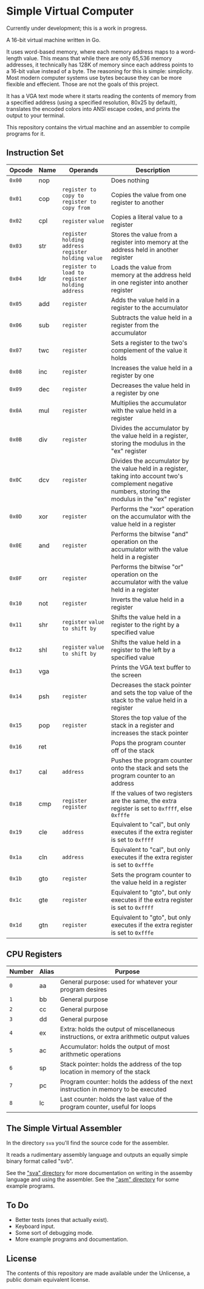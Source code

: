 # Simple Virtual Computer

Currently under development; this is a work in progress.

A 16-bit virtual machine written in Go.

It uses word-based memory, where each memory address maps to a word-length value.
This means that while there are only 65,536 memory addresses,
it technically has 128K of memory since each address points to a 16-bit value instead of a byte.
The reasoning for this is simple: simplicity. Most modern computer systems use bytes because they can be more flexible and effecient.
Those are not the goals of this project.

It has a VGA text mode where it starts reading the contents of memory from a specified address
(using a specified resolution, 80x25 by default),
translates the encoded colors into ANSI escape codes,
and prints the output to your terminal.

This repository contains the virtual machine and an assembler to compile programs for it.

## Instruction Set

| Opcode | Name | Operands                                            | Description                                                                                                                                              |
| ------ | ---- | --------                                            | -----------                                                                                                                                              |
| `0x00` | nop  |                                                     | Does nothing                                                                                                                                             |
| `0x01` | cop  | `register to copy to` `register to copy from`       | Copies the value from one register to another                                                                                                            |
| `0x02` | cpl  | `register` `value`                                  | Copies a literal value to a register                                                                                                                     |
| `0x03` | str  | `register holding address` `register holding value` | Stores the value from a register into memory at the address held in another register                                                                     |
| `0x04` | ldr  | `register to load to` `register holding address`    | Loads the value from memory at the address held in one register into another register                                                                    |
| `0x05` | add  | `register`                                          | Adds the value held in a register to the accumulator                                                                                                     |
| `0x06` | sub  | `register`                                          | Subtracts the value held in a register from the accumulator                                                                                              |
| `0x07` | twc  | `register`                                          | Sets a register to the two's complement of the value it holds                                                                                            |
| `0x08` | inc  | `register`                                          | Increases the value held in a register by one                                                                                                            |
| `0x09` | dec  | `register`                                          | Decreases the value held in a register by one                                                                                                            |
| `0x0A` | mul  | `register`                                          | Multiplies the accumulator with the value held in a register                                                                                             |
| `0x0B` | div  | `register`                                          | Divides the accumulator by the value held in a register, storing the modulus in the "ex" register                                                        |
| `0x0C` | dcv  | `register`                                          | Divides the accumulator by the value held in a register, taking into account two's complement negative numbers, storing the modulus in the "ex" register |
| `0x0D` | xor  | `register`                                          | Performs the "xor" operation on the accumulator with the value held in a register                                                                        |
| `0x0E` | and  | `register`                                          | Performs the bitwise "and" operation on the accumulator with the value held in a register                                                                |
| `0x0F` | orr  | `register`                                          | Performs the bitwise "or" operation on the accumulator with the value held in a register                                                                 |
| `0x10` | not  | `register`                                          | Inverts the value held in a register                                                                                                                     |
| `0x11` | shr  | `register` `value to shift by`                      | Shifts the value held in a register to the right by a specified value                                                                                    |
| `0x12` | shl  | `register` `value to shift by`                      | Shifts the value held in a register to the left by a specified value                                                                                     |
| `0x13` | vga  |                                                     | Prints the VGA text buffer to the screen                                                                                                                 |
| `0x14` | psh  | `register`                                          | Decreases the stack pointer and sets the top value of the stack to the value held in a register                                                          |
| `0x15` | pop  | `register`                                          | Stores the top value of the stack in a register and increases the stack pointer                                                                          |
| `0x16` | ret  |                                                     | Pops the program counter off of the stack                                                                                                                |
| `0x17` | cal  | `address`                                           | Pushes the program counter onto the stack and sets the program counter to an address                                                                     |
| `0x18` | cmp  | `register` `register`                               | If the values of two registers are the same, the extra register is set to `0xffff`, else `0xfffe`                                                        |
| `0x19` | cle  | `address`                                           | Equivalent to "cal", but only executes if the extra register is set to `0xffff`                                                                          |
| `0x1a` | cln  | `address`                                           | Equivalent to "cal", but only executes if the extra register is set to `0xfffe`                                                                          |
| `0x1b` | gto  | `register`                                          | Sets the program counter to the value held in a register                                                                                                 |
| `0x1c` | gte  | `register`                                          | Equivalent to "gto", but only executes if the extra register is set to `0xffff`                                                                          |
| `0x1d` | gtn  | `register`                                          | Equivalent to "gto", but only executes if the extra register is set to `0xfffe`                                                                          |

## CPU Registers

| Number | Alias | Purpose                                                                                  |
| ------ | ----- | -------                                                                                  |
| `0`    | aa    | General purpose: used for whatever your program desires                                  |
| `1`    | bb    | General purpose                                                                          |
| `2`    | cc    | General purpose                                                                          |
| `3`    | dd    | General purpose                                                                          |
| `4`    | ex    | Extra: holds the output of miscellaneous instructions, or extra arithmetic output values |
| `5`    | ac    | Accumulator: holds the output of most arithmetic operations                              |
| `6`    | sp    | Stack pointer: holds the address of the top location in memory of the stack              |
| `7`    | pc    | Program counter: holds the addess of the next instruction in memory to be executed       |
| `8`    | lc    | Last counter: holds the last value of the program counter, useful for loops              |

## The Simple Virtual Assembler

In the directory `sva` you'll find the source code for the assembler.

It reads a rudimentary assembly language and outputs an equally simple binary format called "svb".

See the ["sva" directory](https://github.com/tteeoo/svc/tree/main/sva) for more documentation on writing in the assemby language
and using the assembler. See the ["asm" directory](https://github.com/tteeoo/svc/tree/main/asm) for some example programs.

## To Do

* Better tests (ones that actually exist).
* Keyboard input.
* Some sort of debugging mode.
* More example programs and documentation.

## License

The contents of this repository are made available under the Unlicense, a public domain equivalent license.
